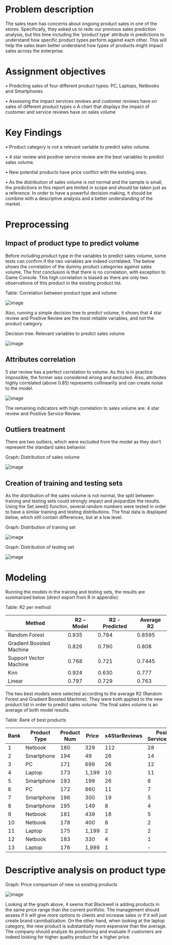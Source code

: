 # Problem description

The sales team has concerns about ongoing product sales in one of the stores. Specifically, they asked us to redo our previous sales prediction analysis, but this time including the ‘product type’ attribute in predictions to understand how specific product types perform against each other. This will help the sales team better understand how types of products might impact sales across the enterprise.

# Assignment objectives

•	Predicting sales of four different product types: PC, Laptops, Netbooks and Smartphones

•	Assessing the impact services reviews and customer reviews have on sales of different product types	
  o	 A chart that displays the impact of customer and service reviews have on sales volume

# Key Findings

•	Product category is not a relevant variable to predict sales volume. 

•	4 star review and positive service review are the best variables to predict sales volume.

•	New potential products have price conflict with the existing ones.

•	As the distribution of sales volume is not normal and the sample is small, the predictions in this report are limited in scope and should be taken just as a reference. In order to have a powerful decision making, it should be combine with a descriptive analysis and a better understanding of the market.

# Preprocessing

## Impact of product type to predict volume

Before including product type in the variables to predict sales volume, some tests can confirm if the two variables are indeed correlated. The below shows the correlation of the dummy product categories against sales volume. The first conclusion is that there is no correlation, with exception to Game Console. This high correlation is biased as there are only two observations of this product in the existing product list. 

Table: Correlation between product type and volume

![image](https://user-images.githubusercontent.com/33734080/44286649-1a85a780-a26a-11e8-89d5-46b2e70d5121.png)

Also, running a simple decision tree to predict volume, it shows that 4 star review and Positive Review are the most reliable variables, and not the product category.

Decision tree: Relevant variables to predict sales volume

![image](https://user-images.githubusercontent.com/33734080/44287155-0cd12180-a26c-11e8-99fd-3f42a99562a2.png)

## Attributes correlation

5 star review has a perfect correlation to volume. As this is in practice impossible, the former was considered wrong and excluded. 
Also, attributes highly correlated (above 0.85) represents collinearity and can create noise to the model. 

![image](https://user-images.githubusercontent.com/33734080/44287188-2bcfb380-a26c-11e8-854d-bf317011f3bd.png)

The remaining indicators with high correlation to sales volume are: 4 star review and Positive Service Review. 

## Outliers treatment

There are two outliers, which were excluded from the model as they don’t represent the standard sales behavior. 

Graph: Distribution of sales volume

![image](https://user-images.githubusercontent.com/33734080/44287053-aba94e00-a26b-11e8-98e9-282fdb511acf.png)

## Creation of training and testing sets

As the distribution of the sales volume is not normal, the split between training and testing sets could strongly impact and jeopardize the results.  Using the Set.seed() function, several random numbers were tested in order to have a similar training and testing distributions. The final data is displayed below, which still contain differences, but at a low level. 

Graph: Distribution of training set

![image](https://user-images.githubusercontent.com/33734080/44287317-ac8eaf80-a26c-11e8-821a-babf13a7629f.png)

Graph: Distribution of testing set

![image](https://user-images.githubusercontent.com/33734080/44287275-7cdfa780-a26c-11e8-8798-44f4e19eeff8.png)

# Modeling

Running the models in the training and testing sets, the results are summarized below (direct export from R in appendix):

Table: R2 per method

Method | R2 – Model | R2 - Predicted | Average R2
-- | -- | -- | --
Random Forest | 0.935 | 0.784 | 0.8595
Gradient Boosted Machine | 0.826 | 0.790 | 0.808
Support Vector Machine | 0.768 | 0.721 | 0.7445
Knn | 0.924 | 0.630 | 0.777
Linear | 0.797 | 0.729 | 0.763

The two best models were selected according to the average R2 (Random Forest and Gradient Boosted Machine). They were both applied to the new product list in order to predict sales volume. The final sales volume is an average of both model results.

Table: Rank of best products 

Rank | Product   Type | Product   Num | Price | x4StarReviews | Positive   ServiceReview | Volume   - rf | Volume   - gbm | Volume   - avg
-- | -- | -- | -- | -- | -- | -- | -- | --
1 | Netbook | 180 | 329 | 112 | 28 | 1,114 | 1,189 | 1,152
2 | Smartphone | 194 | 49 | 26 | 14 | 610 | 891 | 750
3 | PC | 171 | 699 | 26 | 12 | 467 | 811 | 639
4 | Laptop | 173 | 1,199 | 10 | 11 | 197 | 803 | 500
5 | Smartphone | 193 | 199 | 26 | 8 | 311 | 401 | 356
6 | PC | 172 | 860 | 11 | 7 | 118 | 167 | 143
7 | Smartphone | 196 | 300 | 19 | 5 | 141 | 41 | 91
8 | Smartphone | 195 | 149 | 8 | 4 | 79 | 82 | 81
9 | Netbook | 181 | 439 | 18 | 5 | 117 | 32 | 74
10 | Netbook | 178 | 400 | 8 | 2 | 47 | 54 | 50
11 | Laptop | 175 | 1,199 | 2 | 2 | 38 | 42 | 40
12 | Netbook | 183 | 330 | 4 | 1 | 34 | 39 | 36
13 | Laptop | 176 | 1,999 | 1 | - | 6 | 39 | 23

# Descriptive analysis on product type

Graph: Price comparison of new vs existing products

![image](https://user-images.githubusercontent.com/33734080/44278517-76dace00-a24e-11e8-99a7-3c9dd52b578a.png)

Looking at the graph above, it seems that Blackwell is adding products in the same price range than the current portfolio. The management should assess if it will give more options to clients and increase sales or if it will just create brand cannibalization. 
On the other hand, when looking at the laptop category, the new product is substantially more expensive than the average. The company should analyze its positioning and evaluate if customers are indeed looking for higher quality product for a higher price. 

